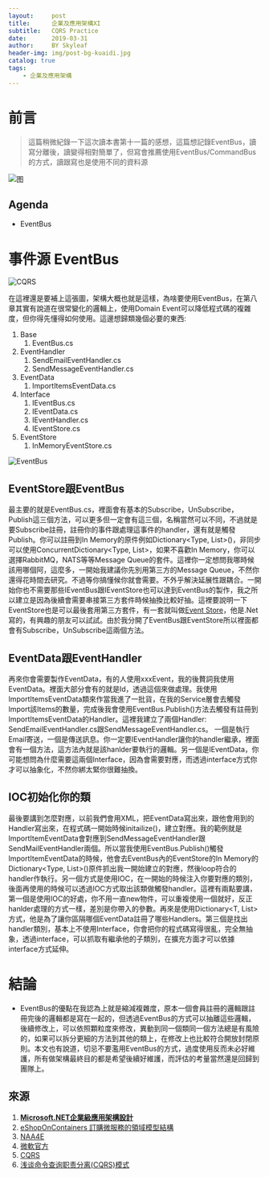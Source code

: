 ```yaml
---
layout:     post
title:      企業及應用架構XI
subtitle:   CQRS Practice
date:       2019-03-31
author:     BY Skyleaf
header-img: img/post-bg-kuaidi.jpg
catalog: true
tags:
    - 企業及應用架構
---
```

# 前言

> 這篇稍微紀錄一下這次讀本書第十一篇的感想，這篇想記錄EventBus，讀寫分離後，讀變得相對簡單了，但寫會推薦使用EventBus/CommandBus的方式，讀跟寫也是使用不同的資料源

![图](https://images.unsplash.com/photo-1545424436-ebfb08353407?ixlib=rb-1.2.1&ixid=eyJhcHBfaWQiOjEyMDd9&auto=format&fit=crop&w=500&q=80)

## Agenda

- EventBus


# 事件源 EventBus

![CQRS](https://www.codeproject.com/KB/architecture/555855/CQRS.jpg)

在這裡還是要補上這張圖，架構大概也就是這樣，為啥要使用EventBus，在第八章其實有說道在很常變化的邏輯上，使用Domain Event可以降低程式碼的複雜度，但你得先懂得如何使用。這邊想歸類幾個必要的東西:

1. Base
   1. EventBus.cs
2. EventHandler
   1. SendEmailEventHandler.cs
   2. SendMessageEventHandler.cs
3. EventData
   1. ImportItemsEventData.cs
4. Interface
   1. IEventBus.cs
   2. IEventData.cs
   3. IEventHandler.cs
   4. IEventStore.cs
5. EventStore
   1. InMemoryEventStore.cs

![EventBus](ttps://i.imgur.com/mhneeYO.png)

## EventStore跟EventBus
最主要的就是EventBus.cs，裡面會有基本的Subscribe，UnSubscribe，Publish這三個方法，可以更多但一定會有這三個，名稱當然可以不同，不過就是要Subscribe註冊，註冊你的事件跟處理這事件的handler，還有就是觸發Publish。你可以註冊到In Memory的原件例如Dictionary<Type, List<Type>>()，非同步可以使用ConcurrentDictionary<Type, List<Type>>，如果不喜歡In Memory，你可以選擇RabbitMQ，NATS等等Message Queue的套件。這裡你一定想問我哪時候該用哪個阿，這麼多，一開始我建議你先別用第三方的Message Queue，不然你還得花時間去研究。不過等你搞懂候你就會需要。不外乎解決延展性跟耦合。一開始你也不需要那些IEventBus跟IEventStore也可以達到EventBus的製作，我之所以建立是因為後續會需要串接第三方套件時候抽換比較好抽。這裡要說明一下EventStore也是可以最後套用第三方套件，有一套就叫做[Event Store](https://eventstore.org/)，他是.Net寫的，有興趣的朋友可以試試。由於我分開了EventBus跟EventStore所以裡面都會有Subscribe，UnSubscribe這兩個方法。

## EventData跟EventHandler
再來你會需要製作EventData，有的人使用xxxEvent，我的後贅詞我使用EventData。裡面大部分會有的就是Id，透過這個來做處理。我使用ImportItemsEventData類來作當我進了一批貨，在我的Service層會去觸發Import該Items的數量，完成後我會使用EventBus.Publish()方法去觸發有註冊到ImportItemsEventData的Handler。這裡我建立了兩個Handler: SendEmailEventHandler.cs跟SendMessageEventHandler.cs。 一個是執行Email寄送，一個是傳送訊息。你一定要IEventHandler讓你的handler繼承，裡面會有一個方法，這方法內就是該hanlder要執行的邏輯。另一個是IEventData，你可能想問為什麼需要這兩個Interface，因為會需要對應，而透過interface方式你才可以抽象化，不然你綁太緊你很難抽換。

## IOC初始化你的類
最後要講到怎麼對應，以前我們會用XML，把EventData寫出來，跟他會用到的Handler寫出來，在程式碼一開始時候initailize()，建立對應。我的範例就是ImportItemEventData會對應到SendMessageEventHandler跟SendMailEventHandler兩個。所以當我使用EventBus.Publish()觸發ImportItemEventData的時候，他會去EventBus內的EventStore的In Memory的Dictionary<Type, List<Type>>()原件抓出我一開始建立的對應，然後loop符合的handler作執行。另一個方式是使用IOC，在一開始的時候注入你要對應的類別，後面再使用的時候可以透過IOC方式取出該類做觸發handler。這裡有兩點要講，第一個是使用IOC的好處，你不用一直new物件，可以重複使用一個就好，反正hanlder處理的方式一樣，差別是你帶入的參數。再來是使用Dictionary<T, List<T>>方式，他是為了讓你區隔哪個EventData註冊了哪些Handlers。第三個是找出handler類別，基本上不使用Interface，你會把你的程式碼寫得很亂，完全無抽象，透過interface，可以抓取有繼承他的子類別，在擴充方面才可以依據interface方式延伸。



# 結論

- EventBus的優點在我認為上就是縮減複雜度，原本一個會員註冊的邏輯跟註冊完後的邏輯都是寫在一起的，但透過EventBus的方式可以抽離這些邏輯，後續修改上，可以依照顆粒度來修改，異動到同一個類同一個方法總是有風險的，如果可以拆分更細的方法到其他的類上，在修改上也比較符合開放封閉原則。本文也有說道，切忌不要濫用EventBus的方式，過度使用反而未必好維護，所有做架構最終目的都是希望後續好維護，而評估的考量當然還是回歸到團隊上。



## 來源

1. [**Microsoft.NET企業級應用架構設計**](https://www.books.com.tw/products/CN11327631)
2. [eShopOnContainers 訂購微服務的領域模型結構](https://docs.microsoft.com/zh-tw/dotnet/standard/microservices-architecture/microservice-ddd-cqrs-patterns/net-core-microservice-domain-model)
3. [NAA4E](https://archive.codeplex.com/?p=naa4e)
4. [微軟官方](https://docs.microsoft.com/zh-tw/dotnet/standard/microservices-architecture/microservice-ddd-cqrs-patterns/microservice-application-layer-implementation-web-api)
5. [CQRS](https://www.codeproject.com/Articles/555855/Introduction-to-CQRS)
6. [浅谈命令查询职责分离(CQRS)模式](http://www.cnblogs.com/yangecnu/p/Introduction-CQRS.html)



